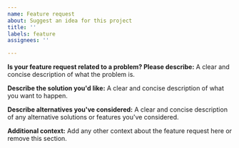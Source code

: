 ```yaml
---
name: Feature request
about: Suggest an idea for this project
title: ''
labels: feature
assignees: ''

---
```


**Is your feature request related to a problem? Please describe:**
A clear and concise description of what the problem is.

**Describe the solution you'd like:**
A clear and concise description of what you want to happen.

**Describe alternatives you've considered:**
A clear and concise description of any alternative solutions or features you've considered.

**Additional context:**
Add any other context about the feature request here or remove this section.
